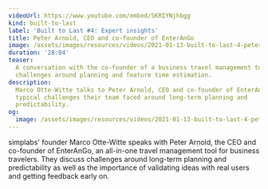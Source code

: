 ```yaml
---
videoUrl: https://www.youtube.com/embed/SKRIYNjhbgg
kind: built-to-last
label: 'Built to Last #4: Expert insights'
title: Peter Arnold, CEO and co-founder of EnterAnGo
image: /assets/images/resources/videos/2021-01-13-built-to-last-4-peter-arnold/peter.jpg
duration: '28:04'
teaser:
  A conversation with the co-founder of a business travel management tool on the
  challenges around planning and feature time estimation.
description:
  Marco Otte-Witte talks to Peter Arnold, CEO and co-founder of EnterAnGo, about
  typical challenges their team faced around long-term planning and
  predictability.
og:
  image: /assets/images/resources/videos/2021-01-13-built-to-last-4-peter-arnold/og-image.png
---
```


simplabs' founder Marco Otte-Witte speaks with Peter Arnold, the CEO and
co-founder of EnterAnGo, an all-in-one travel management tool for business
travelers. They discuss challenges around long-term planning and predictability
as well as the importance of validating ideas with real users and getting
feedback early on.
